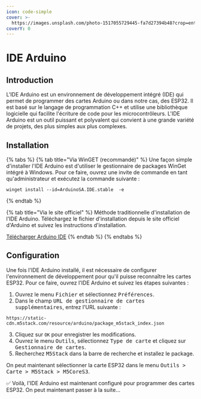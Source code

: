 ```yaml
---
icon: code-simple
cover: >-
  https://images.unsplash.com/photo-1517055729445-fa7d27394b48?crop=entropy&cs=srgb&fm=jpg&ixid=M3wxOTcwMjR8MHwxfHNlYXJjaHwxMHx8YXJkdWlub3xlbnwwfHx8fDE3NDE1NDQ1NjR8MA&ixlib=rb-4.0.3&q=85
coverY: 0
---
```


# IDE Arduino

## Introduction

L'IDE Arduino est un environnement de développement intégré (IDE) qui permet de programmer des cartes Arduino ou dans notre cas, des ESP32. Il est basé sur le langage de programmation C++ et utilise une bibliothèque logicielle qui facilite l'écriture de code pour les microcontrôleurs. L'IDE Arduino est un outil puissant et polyvalent qui convient à une grande variété de projets, des plus simples aux plus complexes.

## Installation

{% tabs %}
{% tab title="Via WinGET (recommandé)" %}
Une façon simple d'installer l'IDE Arduino est d'utiliser le gestionnaire de packages WinGet intégré à Windows. Pour ce faire, ouvrez une invite de commande en tant qu'administrateur et exécutez la commande suivante :

```shell
winget install --id=ArduinoSA.IDE.stable  -e
```
{% endtab %}

{% tab title="Via le site officiel" %}
Méthode traditionnelle d'installation de l'IDE Arduino. Téléchargez le fichier d'installation depuis le site officiel d'Arduino et suivez les instructions d'installation.

[Télécharger Arduino IDE](https://www.arduino.cc/en/software)
{% endtab %}
{% endtabs %}

## Configuration

Une fois l'IDE Arduino installé, il est nécessaire de configurer l'environnement de développement pour qu'il puisse reconnaître les cartes ESP32. Pour ce faire, ouvrez l'IDE Arduino et suivez les étapes suivantes :

1. Ouvrez le menu <kbd>Fichier</kbd> et sélectionnez <kbd>Préférences</kbd>.
2. Dans le champ <kbd>URL de gestionnaire de cartes supplémentaires</kbd>, entrez l'URL suivante :

```shell
https://static-cdn.m5stack.com/resource/arduino/package_m5stack_index.json
```

3. Cliquez sur `OK` pour enregistrer les modifications.
4. Ouvrez le menu <kbd>Outils</kbd>, sélectionnez <kbd>Type de carte</kbd> et cliquez sur <kbd>Gestionnaire de cartes</kbd>.
5. Recherchez <kbd>M5Stack</kbd> dans la barre de recherche et installez le package.

On peut maintenant sélectionner la carte ESP32 dans le menu <kbd>Outils > Carte > M5Stack > M5CoreS3</kbd>.

✅ Voilà, l'IDE Arduino est maintenant configuré pour programmer des cartes ESP32. On peut maintenant passer à la suite...
